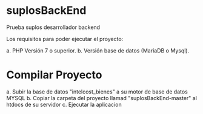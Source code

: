 # suplosBackEnd
Prueba suplos desarrollador backend

Los requisitos para poder ejecutar el proyecto:

a. PHP Versión 7 o superior.
b. Versión base de datos (MariaDB o Mysql).

# Compilar Proyecto
a. Subir la base de datos "intelcost_bienes" a su motor de base de datos MYSQL
b. Copiar la carpeta del proyecto llamad "suplosBackEnd-master" al htdocs de su servidor
c. Ejecutar la aplicacion 
